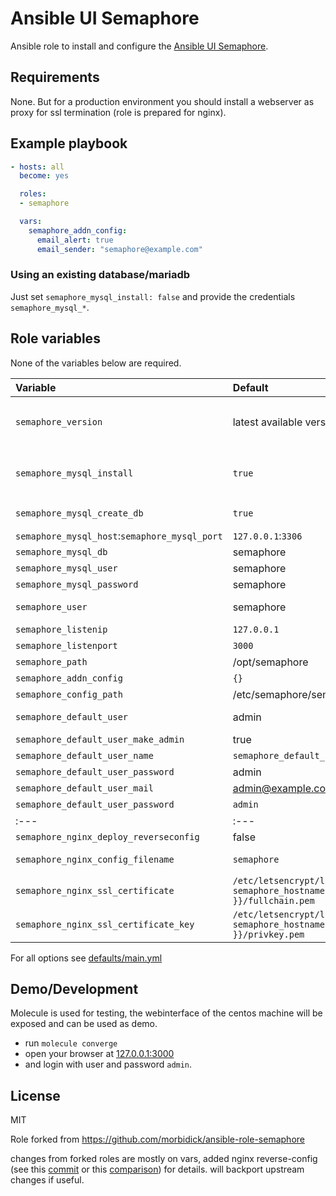 # Ansible UI Semaphore

Ansible role to install and configure the [Ansible UI Semaphore](https://github.com/ansible-semaphore/semaphore).

## Requirements

None. But for a production environment you should install a webserver as proxy for ssl termination (role is prepared for nginx).

## Example playbook

````yaml
- hosts: all
  become: yes

  roles:
  - semaphore

  vars:
    semaphore_addn_config:
      email_alert: true
      email_sender: "semaphore@example.com"
````

### Using an existing database/mariadb

Just set `semaphore_mysql_install: false` and provide the credentials `semaphore_mysql_*`.

## Role variables

None of the variables below are required.

| Variable                 | Default   | Comment |
| :---                     | :---      | :---    |
| `semaphore_version`      | latest available version  | the version to download (example: 2.8.77), also see `semaphore_download_url` and `semaphore_download_checksum` |
| `semaphore_mysql_install` | `true`   | whether to install mysql on the host, installs with the password `mysql_root_password` |
| `semaphore_mysql_create_db` | `true` | whether to create the mysql db and user |
| `semaphore_mysql_host`:`semaphore_mysql_port` | `127.0.0.1`:`3306` | the mysql host |
| `semaphore_mysql_db`     | semaphore | the mysql database |
| `semaphore_mysql_user`   | semaphore | the mysql user |
| `semaphore_mysql_password` | semaphore | the mysql user password |
| `semaphore_user`         | semaphore | the user and systemd identifier semaphore runs as |
| `semaphore_listenip`     | `127.0.0.1`    | the IP semaphore binds to |
| `semaphore_listenport`   | `3000`    | the port semaphore binds to |
| `semaphore_path`         | /opt/semaphore | destination for the binary |
| `semaphore_addn_config`  | `{}`      | for all options see the [source](https://github.com/ansible-semaphore/semaphore/blob/master/util/config.go#L36-L72) |
| `semaphore_config_path`  | /etc/semaphore/semaphore.json | config file |
| `semaphore_default_user` | admin | login name of the default user |
| `semaphore_default_user_make_admin` | true | make default user admin |
| `semaphore_default_user_name` | `semaphore_default_user` | his human readable name |
| `semaphore_default_user_password` | admin | the password |
| `semaphore_default_user_mail` | admin@example.com | and mail adress |
| `semaphore_default_user_password` | `admin` | change to a secure value! |
| :---                     | :---      | :---    |
| `semaphore_nginx_deploy_reverseconfig` | false | set to true to enable nginx |
| `semaphore_nginx_config_filename` | `semaphore` | filename of nginx vhost-config |
| `semaphore_nginx_ssl_certificate` | `/etc/letsencrypt/live/{{ semaphore_hostname }}/fullchain.pem` | path to tls certificate |
| `semaphore_nginx_ssl_certificate_key` | `/etc/letsencrypt/live/{{ semaphore_hostname }}/privkey.pem` | path to tls key |

For all options see [defaults/main.yml](defaults/main.yml)

## Demo/Development

Molecule is used for testing, the webinterface of the centos machine will be exposed and can be used as demo.

* run `molecule converge`
* open your browser at [127.0.0.1:3000](http://127.0.0.1:3000)
* and login with user and password `admin`.

## License

MIT

Role forked from https://github.com/morbidick/ansible-role-semaphore


changes from forked roles are mostly on vars, added nginx reverse-config (see this [commit](https://github.com/morbidick/ansible-role-semaphore/commit/f1720b0ea88931c780c05bf4396f29b12786cd33) or this [comparison](https://github.com/morbidick/ansible-role-semaphore/compare/main...stefanux:ansible-role-semaphore:main)) for details.
will backport upstream changes if useful.
